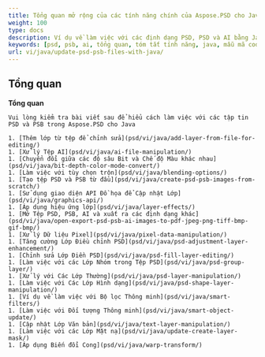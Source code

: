 ```yaml
---
title: Tổng quan mở rộng của các tính năng chính của Aspose.PSD cho Java
weight: 100
type: docs
description: Ví dụ về làm việc với các định dạng PSD, PSD và AI bằng Java
keywords: [psd, psb, ai, tổng quan, tóm tắt tính năng, java, mẫu mã code]
url: vi/java/update-psd-psb-files-with-java/
---
```


## **Tổng quan**

**Tổng quan**

	Vui lòng kiểm tra bài viết sau để hiểu cách làm việc với các tập tin PSD và PSB trong Aspose.PSD cho Java
	
	1. [Thêm lớp từ tệp để chỉnh sửa](psd/vi/java/add-layer-from-file-for-editing/) 
	1. [Xử lý Tệp AI](psd/vi/java/ai-file-manipulation/) 
	1. [Chuyển đổi giữa các độ sâu Bit và Chế độ Màu khác nhau](psd/vi/java/bit-depth-color-mode-convert/) 
	1. [Làm việc với tùy chọn trộn](psd/vi/java/blending-options/) 
	1. [Tạo tệp PSD và PSB từ đầu](psd/vi/java/create-psd-psb-images-from-scratch/) 	
	1. [Sử dụng giao diện API Đồ họa để Cập nhật Lớp](psd/vi/java/graphics-api/) 
	1. [Áp dụng hiệu ứng lớp](psd/vi/java/layer-effects/) 
	1. [Mở Tệp PSD, PSB, AI và xuất ra các định dạng khác](psd/vi/java/open-export-psd-psb-ai-images-to-pdf-jpeg-png-tiff-bmp-gif-bmp/) 
	1. [Xử lý Dữ liệu Pixel](psd/vi/java/pixel-data-manipulation/) 
	1. [Tăng cường Lớp Điều chỉnh PSD](psd/vi/java/psd-adjustment-layer-enhancement/) 
	1. [Chỉnh sửa Lớp Điền PSD](psd/vi/java/psd-fill-layer-editing/) 
	1. [Làm việc với các Lớp Nhóm trong Tệp PSD](psd/vi/java/psd-group-layer/) 
	1. [Xử lý với Các Lớp Thường](psd/vi/java/psd-layer-manipulation/) 
	1. [Làm việc với Các Lớp Hình dạng](psd/vi/java/psd-shape-layer-manipulation/) 
	1. [Ví dụ về làm việc với Bộ lọc Thông minh](psd/vi/java/smart-filters/) 
	1. [Làm việc với Đối tượng Thông minh](psd/vi/java/smart-object-update/) 
	1. [Cập nhật Lớp Văn bản](psd/vi/java/text-layer-manipulation/) 
	1. [Làm việc với các Lớp Mặt nạ](psd/vi/java/update-create-layer-mask/) 
	1. [Áp dụng Biến đổi Cong](psd/vi/java/warp-transform/)

